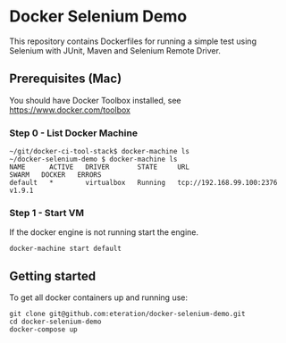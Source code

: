 # Docker Selenium Demo

This repository contains Dockerfiles for running a simple test using Selenium with JUnit, Maven and Selenium Remote Driver.



## Prerequisites (Mac)

You should have Docker Toolbox installed, see https://www.docker.com/toolbox

### Step 0 - List Docker Machine

```
~/git/docker-ci-tool-stack$ docker-machine ls
~/docker-selenium-demo $ docker-machine ls
NAME      ACTIVE   DRIVER       STATE     URL                         SWARM   DOCKER   ERRORS
default   *        virtualbox   Running   tcp://192.168.99.100:2376           v1.9.1   
```

### Step 1 - Start VM

If the docker engine is not running start the engine.

```
docker-machine start default
```

## Getting started

To get all docker containers up and running use:

```
git clone git@github.com:eteration/docker-selenium-demo.git
cd docker-selenium-demo
docker-compose up
```

